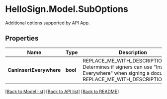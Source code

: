 # HelloSign.Model.SubOptions
Additional options supported by API App.

## Properties

Name | Type | Description | Notes
------------ | ------------- | ------------- | -------------
**CanInsertEverywhere** | **bool** | REPLACE_ME_WITH_DESCRIPTION_BEGIN Determines if signers can use &quot;Insert Everywhere&quot; when signing a document. REPLACE_ME_WITH_DESCRIPTION_END | [optional] [default to false]

[[Back to Model list]](../README.md#documentation-for-models) [[Back to API list]](../README.md#documentation-for-api-endpoints) [[Back to README]](../README.md)

